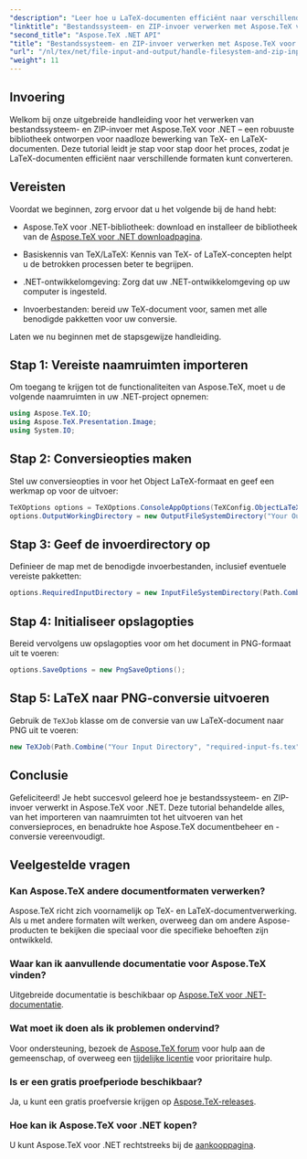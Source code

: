 ```yaml
---
"description": "Leer hoe u LaTeX-documenten efficiënt naar verschillende formaten kunt converteren met behulp van eenvoudige stappen, waaronder het instellen van conversieopties, het opgeven van invoermappen en het uitvoeren van conversies."
"linktitle": "Bestandssysteem- en ZIP-invoer verwerken met Aspose.TeX voor .NET"
"second_title": "Aspose.TeX .NET API"
"title": "Bestandssysteem- en ZIP-invoer verwerken met Aspose.TeX voor .NET"
"url": "/nl/tex/net/file-input-and-output/handle-filesystem-and-zip-inputs/"
"weight": 11
---
```


## Invoering

Welkom bij onze uitgebreide handleiding voor het verwerken van bestandssysteem- en ZIP-invoer met Aspose.TeX voor .NET – een robuuste bibliotheek ontworpen voor naadloze bewerking van TeX- en LaTeX-documenten. Deze tutorial leidt je stap voor stap door het proces, zodat je LaTeX-documenten efficiënt naar verschillende formaten kunt converteren.

## Vereisten

Voordat we beginnen, zorg ervoor dat u het volgende bij de hand hebt:

- Aspose.TeX voor .NET-bibliotheek: download en installeer de bibliotheek van de [Aspose.TeX voor .NET downloadpagina](https://releases.aspose.com/tex/net/).
  
- Basiskennis van TeX/LaTeX: Kennis van TeX- of LaTeX-concepten helpt u de betrokken processen beter te begrijpen.

- .NET-ontwikkelomgeving: Zorg dat uw .NET-ontwikkelomgeving op uw computer is ingesteld.

- Invoerbestanden: bereid uw TeX-document voor, samen met alle benodigde pakketten voor uw conversie.

Laten we nu beginnen met de stapsgewijze handleiding.

## Stap 1: Vereiste naamruimten importeren

Om toegang te krijgen tot de functionaliteiten van Aspose.TeX, moet u de volgende naamruimten in uw .NET-project opnemen:

```csharp
using Aspose.TeX.IO;
using Aspose.TeX.Presentation.Image;
using System.IO;
```

## Stap 2: Conversieopties maken

Stel uw conversieopties in voor het Object LaTeX-formaat en geef een werkmap op voor de uitvoer:

```csharp
TeXOptions options = TeXOptions.ConsoleAppOptions(TeXConfig.ObjectLaTeX);
options.OutputWorkingDirectory = new OutputFileSystemDirectory("Your Output Directory");
```

## Stap 3: Geef de invoerdirectory op

Definieer de map met de benodigde invoerbestanden, inclusief eventuele vereiste pakketten:

```csharp
options.RequiredInputDirectory = new InputFileSystemDirectory(Path.Combine("Your Input Directory", "packages"));
```

## Stap 4: Initialiseer opslagopties

Bereid vervolgens uw opslagopties voor om het document in PNG-formaat uit te voeren:

```csharp
options.SaveOptions = new PngSaveOptions();
```

## Stap 5: LaTeX naar PNG-conversie uitvoeren

Gebruik de `TeXJob` klasse om de conversie van uw LaTeX-document naar PNG uit te voeren:

```csharp
new TeXJob(Path.Combine("Your Input Directory", "required-input-fs.tex"), new ImageDevice(), options).Run();
```

## Conclusie

Gefeliciteerd! Je hebt succesvol geleerd hoe je bestandssysteem- en ZIP-invoer verwerkt in Aspose.TeX voor .NET. Deze tutorial behandelde alles, van het importeren van naamruimten tot het uitvoeren van het conversieproces, en benadrukte hoe Aspose.TeX documentbeheer en -conversie vereenvoudigt.

## Veelgestelde vragen

### Kan Aspose.TeX andere documentformaten verwerken?

Aspose.TeX richt zich voornamelijk op TeX- en LaTeX-documentverwerking. Als u met andere formaten wilt werken, overweeg dan om andere Aspose-producten te bekijken die speciaal voor die specifieke behoeften zijn ontwikkeld.

### Waar kan ik aanvullende documentatie voor Aspose.TeX vinden?

Uitgebreide documentatie is beschikbaar op [Aspose.TeX voor .NET-documentatie](https://reference.aspose.com/tex/net/).

### Wat moet ik doen als ik problemen ondervind?

Voor ondersteuning, bezoek de [Aspose.TeX forum](https://forum.aspose.com/c/tex/47) voor hulp aan de gemeenschap, of overweeg een [tijdelijke licentie](https://purchase.conholdate.com/temporary-license/) voor prioritaire hulp.

### Is er een gratis proefperiode beschikbaar?

Ja, u kunt een gratis proefversie krijgen op [Aspose.TeX-releases](https://releases.aspose.com/).

### Hoe kan ik Aspose.TeX voor .NET kopen?

U kunt Aspose.TeX voor .NET rechtstreeks bij de [aankooppagina](https://purchase.conholdate.com/buy).